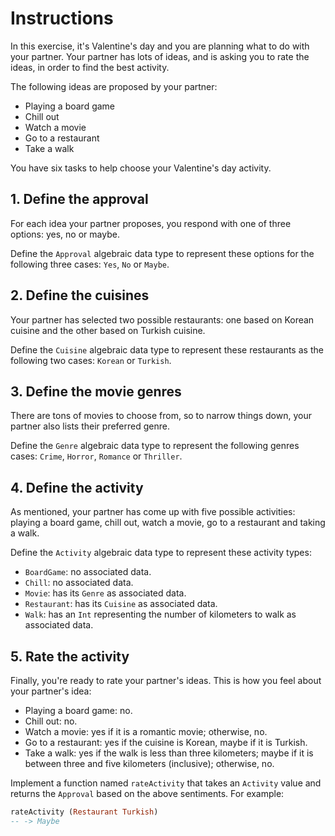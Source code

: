 # Instructions

In this exercise, it's Valentine's day and you are planning what to do with your partner.
Your partner has lots of ideas, and is asking you to rate the ideas, in order to find the best activity.

The following ideas are proposed by your partner:

- Playing a board game
- Chill out
- Watch a movie
- Go to a restaurant
- Take a walk

You have six tasks to help choose your Valentine's day activity.

## 1. Define the approval

For each idea your partner proposes, you respond with one of three options: yes, no or maybe.

Define the `Approval` algebraic data type to represent these options for the following three cases: `Yes`, `No` or `Maybe`.

## 2. Define the cuisines

Your partner has selected two possible restaurants: one based on Korean cuisine and the other based on Turkish cuisine.

Define the `Cuisine` algebraic data type to represent these restaurants as the following two cases: `Korean` or `Turkish`.

## 3. Define the movie genres

There are tons of movies to choose from, so to narrow things down, your partner also lists their preferred genre.

Define the `Genre` algebraic data type to represent the following genres cases: `Crime`, `Horror`, `Romance` or `Thriller`.

## 4. Define the activity

As mentioned, your partner has come up with five possible activities: playing a board game, chill out, watch a movie, go to a restaurant and taking a walk.

Define the `Activity` algebraic data type to represent these activity types:

- `BoardGame`: no associated data.
- `Chill`: no associated data.
- `Movie`: has its `Genre` as associated data.
- `Restaurant`: has its `Cuisine` as associated data.
- `Walk`: has an `Int` representing the number of kilometers to walk as associated data.

## 5. Rate the activity

Finally, you're ready to rate your partner's ideas.
This is how you feel about your partner's idea:

- Playing a board game: no.
- Chill out: no.
- Watch a movie: yes if it is a romantic movie; otherwise, no.
- Go to a restaurant: yes if the cuisine is Korean, maybe if it is Turkish.
- Take a walk: yes if the walk is less than three kilometers; maybe if it is between three and five kilometers (inclusive); otherwise, no.

Implement a function named `rateActivity` that takes an `Activity` value and returns the `Approval` based on the above sentiments.
For example:

```haskell
rateActivity (Restaurant Turkish)
-- -> Maybe
```
